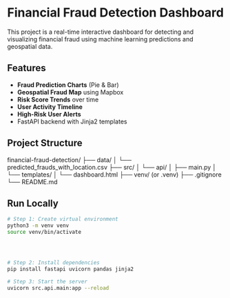 # Financial Fraud Detection Dashboard

This project is a real-time interactive dashboard for detecting and visualizing financial fraud using machine learning predictions and geospatial data.

## Features

- **Fraud Prediction Charts** (Pie & Bar)
- **Geospatial Fraud Map** using Mapbox
- **Risk Score Trends** over time
- **User Activity Timeline**
- **High-Risk User Alerts**
- FastAPI backend with Jinja2 templates

##  Project Structure

financial-fraud-detection/
├── data/
│ └── predicted_frauds_with_location.csv
├── src/
│ └── api/
│ ├── main.py
│ └── templates/
│ └── dashboard.html
├── venv/ (or .venv)
├── .gitignore
└── README.md


## Run Locally

```bash
# Step 1: Create virtual environment
python3 -m venv venv
source venv/bin/activate




# Step 2: Install dependencies
pip install fastapi uvicorn pandas jinja2

# Step 3: Start the server
uvicorn src.api.main:app --reload
